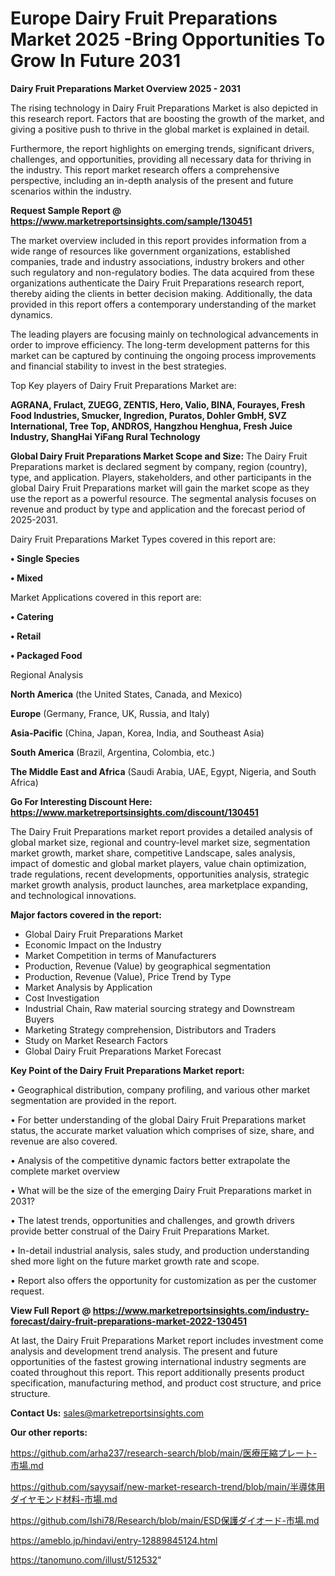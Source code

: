 # Europe Dairy Fruit Preparations Market 2025 -Bring Opportunities To Grow In Future 2031

<Strong> Dairy Fruit Preparations Market Overview 2025 - 2031</strong>

The rising technology in Dairy Fruit Preparations Market is also depicted in this research report. Factors that are boosting the growth of the market, and giving a positive push to thrive in the global market is explained in detail.

Furthermore, the report highlights on emerging trends, significant drivers, challenges, and opportunities, providing all necessary data for thriving in the industry. This report market research offers a comprehensive perspective, including an in-depth analysis of the present and future scenarios within the industry.

<strong>Request Sample Report @ <a href=https://www.marketreportsinsights.com/sample/130451>https://www.marketreportsinsights.com/sample/130451</a></strong>

The market overview included in this report provides information from a wide range of resources like government organizations, established companies, trade and industry associations, industry brokers and other such regulatory and non-regulatory bodies. The data acquired from these organizations authenticate the Dairy Fruit Preparations research report, thereby aiding the clients in better decision making. Additionally, the data provided in this report offers a contemporary understanding of the market dynamics.

The leading players are focusing mainly on technological advancements in order to improve efficiency. The long-term development patterns for this market can be captured by continuing the ongoing process improvements and financial stability to invest in the best strategies.

Top Key players of Dairy Fruit Preparations Market are:

<strong>AGRANA, Frulact, ZUEGG, ZENTIS, Hero, Valio, BINA, Fourayes, Fresh Food Industries, Smucker, Ingredion, Puratos, Dohler GmbH, SVZ International, Tree Top, ANDROS, Hangzhou Henghua, Fresh Juice Industry, ShangHai YiFang Rural Technology</strong>

<strong><b>Global Dairy Fruit Preparations Market Scope and Size:</b></strong>
The Dairy Fruit Preparations market is declared segment by company, region (country), type, and application. Players, stakeholders, and other participants in the global Dairy Fruit Preparations market will gain the market scope as they use the report as a powerful resource. The segmental analysis focuses on revenue and product by type and application and the forecast period of 2025-2031.

Dairy Fruit Preparations Market Types covered in this report are:

<strong>• Single Species

• Mixed</strong>

Market Applications covered in this report are:

<strong>• Catering

• Retail

• Packaged Food</strong> 

Regional Analysis

<strong>North America</strong> (the United States, Canada, and Mexico)

<strong>Europe</strong> (Germany, France, UK, Russia, and Italy)

<strong>Asia-Pacific</strong> (China, Japan, Korea, India, and Southeast Asia)

<strong>South America</strong> (Brazil, Argentina, Colombia, etc.)

<strong>The Middle East and Africa</strong> (Saudi Arabia, UAE, Egypt, Nigeria, and South Africa)

<strong>Go For Interesting Discount Here: <a href=https://www.marketreportsinsights.com/discount/130451>https://www.marketreportsinsights.com/discount/130451</a></strong>

The Dairy Fruit Preparations market report provides a detailed analysis of global market size, regional and country-level market size, segmentation market growth, market share, competitive Landscape, sales analysis, impact of domestic and global market players, value chain optimization, trade regulations, recent developments, opportunities analysis, strategic market growth analysis, product launches, area marketplace expanding, and technological innovations.

<strong><b>Major factors covered in the report:</b></strong>
<ul>
  <li>Global Dairy Fruit Preparations Market </li>
  <li>Economic Impact on the Industry</li>
  <li>Market Competition in terms of Manufacturers</li>
  <li>Production, Revenue (Value) by geographical segmentation</li>
  <li>Production, Revenue (Value), Price Trend by Type</li>
  <li>Market Analysis by Application</li>
  <li>Cost Investigation</li>
  <li>Industrial Chain, Raw material sourcing strategy and Downstream Buyers</li>
  <li>Marketing Strategy comprehension, Distributors and Traders</li>
  <li>Study on Market Research Factors</li>
  <li>Global Dairy Fruit Preparations Market Forecast</li>
</ul>

<strong><b>Key Point of the Dairy Fruit Preparations Market report:</b></strong>

• Geographical distribution, company profiling, and various other market segmentation are provided in the report.

• For better understanding of the global Dairy Fruit Preparations market status, the accurate market valuation which comprises of size, share, and revenue are also covered.

• Analysis of the competitive dynamic factors better extrapolate the complete market overview

• What will be the size of the emerging Dairy Fruit Preparations market in 2031?

• The latest trends, opportunities and challenges, and growth drivers provide better construal of the Dairy Fruit Preparations Market.

• In-detail industrial analysis, sales study, and production understanding shed more light on the future market growth rate and scope.

• Report also offers the opportunity for customization as per the customer request.

<strong><b>View Full Report @ <a href=https://www.marketreportsinsights.com/industry-forecast/dairy-fruit-preparations-market-2022-130451>https://www.marketreportsinsights.com/industry-forecast/dairy-fruit-preparations-market-2022-130451</a></b></strong>


At last, the Dairy Fruit Preparations Market report includes investment come analysis and development trend analysis. The present and future opportunities of the fastest growing international industry segments are coated throughout this report. This report additionally presents product specification, manufacturing method, and product cost structure, and price structure.

<strong>Contact Us:</strong>
sales@marketreportsinsights.com

<strong>Our other reports:</strong>

<a href=https://github.com/arha237/research-search/blob/main/医療圧縮プレート-市場.md>https://github.com/arha237/research-search/blob/main/医療圧縮プレート-市場.md</a>

<a href=https://github.com/sayysaif/new-market-research-trend/blob/main/半導体用ダイヤモンド材料-市場.md>https://github.com/sayysaif/new-market-research-trend/blob/main/半導体用ダイヤモンド材料-市場.md</a>

<a href=https://github.com/Ishi78/Research/blob/main/ESD保護ダイオード-市場.md>https://github.com/Ishi78/Research/blob/main/ESD保護ダイオード-市場.md</a>

<a href=https://ameblo.jp/hindavi/entry-12889845124.html>https://ameblo.jp/hindavi/entry-12889845124.html</a>

<a href=https://tanomuno.com/illust/512532>https://tanomuno.com/illust/512532</a>"

